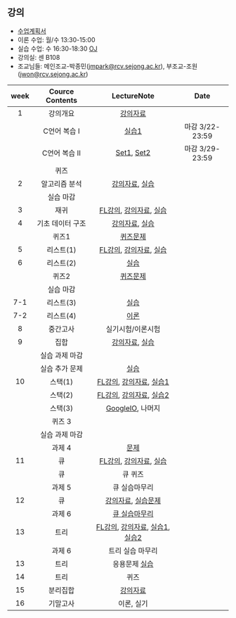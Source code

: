 
## 강의
- [수업계획서](https://github.com/sejongresearch/2020.Spring.DataStructure/blob/master/%E1%84%80%E1%85%A1%E1%86%BC%E1%84%8B%E1%85%B4%E1%84%80%E1%85%A8%E1%84%92%E1%85%AC%E1%86%A8%E1%84%89%E1%85%A5.pdf)
- 이론 수업: 월/수 13:30-15:00 
- 실습 수업: 수 16:30-18:30 [OJ](https://ex-oj.sejong.ac.kr) 
- 강의실: 센 B108
- 조교님들: 메인조교-박종민(jmpark@rcv.sejong.ac.kr), 부조교-조원(jwon@rcv.sejong.ac.kr)

| week | Cource Contents | LectureNote | Date | 
|:---:|:---:|:---:|:---:|
| 1 | 강의개요 | [강의자료]() |  |
|   |  C언어 복습 I | [실습1](https://www.dropbox.com/s/0ifi00guobtnj4l/%EC%9E%90%EB%A3%8C%EA%B5%AC%EC%A1%B0%EC%8B%A4%EC%8A%B5-1%EC%A3%BC%EC%B0%A8_C%EB%B3%B5%EC%8A%B5-20180308.pdf?dl=0) | 마감 3/22-23:59 |
|   |  C언어 복습 II | [Set1](https://www.dropbox.com/s/vaeup8l5l9dg63u/%EB%AA%A8%EC%9D%981%EC%B0%A8%20%EC%9D%B8%EC%A6%9D%20%EC%84%B8%ED%8A%B8.pdf?dl=0), [Set2](https://www.dropbox.com/s/hp1ktc7wremy25a/%EB%AA%A8%EC%9D%982%EC%B0%A8%20%EC%9D%B8%EC%A6%9D%20%EC%84%B8%ED%8A%B8.pdf?dl=0) | 마감 3/29-23:59 |
| | 퀴즈 | | |
| 2 | 알고리즘 분석  | [강의자료](https://www.dropbox.com/s/f4gvfzk3vdwt6ee/%EA%B0%95%EC%9D%9801-%EC%95%8C%EA%B3%A0%EB%A6%AC%EC%A6%98%20%EB%B6%84%EC%84%9D_%EC%B5%9C%EC%9C%A0%EA%B2%BD.pdf?dl=0), [실습](https://www.dropbox.com/s/ll46d9hsojlyzjp/%EC%9E%90%EB%A3%8C%EA%B5%AC%EC%A1%B0%EC%8B%A4%EC%8A%B5-2%EC%A3%BC%EC%B0%A8_%EB%B6%84%EC%84%9D-20190315.pdf?dl=0) |  | 
|   | 실습 마감  |  |   |
| 3 | 재귀 | [FL강의](https://github.com/unizard/2019.Spring.DataStructure/issues/6), [강의자료](https://www.dropbox.com/s/z9sohcm0ff0wrel/%EA%B0%95%EC%9D%9802-%EC%9E%AC%EA%B7%80.pdf?dl=0), [실습](https://www.dropbox.com/s/ztqnpexvep9uoo9/%EC%9E%90%EB%A3%8C%EA%B5%AC%EC%A1%B0%EC%8B%A4%EC%8A%B5-3%EC%A3%BC%EC%B0%A8_%EC%9E%AC%EA%B7%80-20190322.pdf?dl=0) |  |
| 4 | 기초 데이터 구조 | [강의자료](https://www.dropbox.com/s/hesj4lsom5wyuso/%EA%B0%95%EC%9D%9803-%EA%B8%B0%EC%B4%88%20%EB%8D%B0%EC%9D%B4%ED%84%B0%EA%B5%AC%EC%A1%B0_%EC%B5%9C%EC%9C%A0%EA%B2%BD.pdf?dl=0), [실습](https://www.dropbox.com/s/9hxybx6vgw63gvw/%EC%9E%90%EB%A3%8C%EA%B5%AC%EC%A1%B0%EC%8B%A4%EC%8A%B5-4%EC%A3%BC%EC%B0%A8_%EA%B8%B0%EC%B4%88%EB%8D%B0%EC%9D%B4%ED%84%B0%EA%B5%AC%EC%A1%B0-20190329.pdf?dl=0) |  |
|   | 퀴즈1 |  [퀴즈문제](https://www.dropbox.com/s/w4xzibmswj4eccd/%EC%9E%90%EB%A3%8C%EA%B5%AC%EC%A1%B0%20%EC%8B%A4%EC%8A%B5%20%ED%80%B4%EC%A6%88_20190402.pdf?dl=0)  |  |
| 5 | 리스트(1) | [FL강의](https://swexpertacademy.com/main/learn/course/subjectDetail.do?subjectId=AV185A6qI8ECFAZN#), [강의자료](https://www.dropbox.com/s/sdlyoahp16kijsd/%EA%B0%95%EC%9D%9804-%EB%A6%AC%EC%8A%A4%ED%8A%B8.pdf?dl=0), [실습](https://www.dropbox.com/s/5ra0puvi0zyluns/%EC%9E%90%EB%A3%8C%EA%B5%AC%EC%A1%B0%EC%8B%A4%EC%8A%B5-5%EC%A3%BC%EC%B0%A8_%EB%A6%AC%EC%8A%A4%ED%8A%B8%281%29-2019405.pdf?dl=0) |  |
| 6 | 리스트(2) |  [실습](https://www.dropbox.com/s/78ex84pau53ackf/%EC%9E%90%EB%A3%8C%EA%B5%AC%EC%A1%B0%EC%8B%A4%EC%8A%B5-6%EC%A3%BC%EC%B0%A8_%EB%A6%AC%EC%8A%A4%ED%8A%B8%282%29-20190412.pdf?dl=0) | |
|   | 퀴즈2 | [퀴즈문제]()  | |
| | 실습 마감 | | |
| 7-1 | 리스트(3) | [실습](https://www.dropbox.com/s/idiuhg3xm9jsd3s/%EC%9E%90%EB%A3%8C%EA%B5%AC%EC%A1%B0%EC%8B%A4%EC%8A%B5-7%EC%A3%BC%EC%B0%A8_%EC%97%B0%EA%B2%B0%EB%A6%AC%EC%8A%A4%ED%8A%B8%283%29.pdf?dl=0)  |  | 
| 7-2 | 리스트(4) | [이론](https://www.dropbox.com/s/cvk0wjycm75vjdg/%EA%B0%95%EC%9D%9804-%EB%A6%AC%EC%8A%A4%ED%8A%B8-%EC%B5%9C%EC%9C%A0%EA%B2%BDv2.pdf?dl=0)  |  | 
| 8 | 중간고사 | 실기시험/이론시험  |  |
| 9 | 집합 | [강의자료](https://www.dropbox.com/s/xlnhfj7qwmhqg7x/%EA%B0%95%EC%9D%9805-%EC%A7%91%ED%95%A9.pdf?dl=0), [실습](https://www.dropbox.com/s/1egoqncil9229br/%EC%9E%90%EB%A3%8C%EA%B5%AC%EC%A1%B0%EC%8B%A4%EC%8A%B5-7%EC%A3%BC%EC%B0%A8_%EC%A7%91%ED%95%A9-20190419.pdf?dl=0)  | |
| | 실습 과제 마감 | | |
| | 실습 추가 문제 | [실습](https://github.com/unizard/2019.Spring.DataStructure/issues/23) |  |
| 10 | 스택(1) | [FL강의](https://swexpertacademy.com/main/learn/course/subjectDetail.do?subjectId=AV184o76I7sCFAZN), [강의자료](https://www.dropbox.com/s/krzqpetgbj6jyz8/%EA%B0%95%EC%9D%9806-%EC%8A%A4%ED%83%9D.pdf?dl=0), [실습1](https://www.dropbox.com/s/p0tkv180xq2suf4/%EC%9E%90%EB%A3%8C%EA%B5%AC%EC%A1%B0%EC%8B%A4%EC%8A%B5-9%EC%A3%BC%EC%B0%A8_%EC%8A%A4%ED%83%9D%281%29-20190503.pdf?dl=0)  |  |
|    | 스택(2) | [FL강의](https://swexpertacademy.com/main/learn/course/subjectDetail.do?subjectId=AV184uV6I70CFAZN#), [강의자료](https://www.dropbox.com/s/x5gmpdozwcez6pc/%EA%B0%95%EC%9D%9806-%EC%8A%A4%ED%83%9D_20190510.pptx?dl=0), [실습2](https://www.dropbox.com/s/tjz3v8mgwnqii13/%EC%9E%90%EB%A3%8C%EA%B5%AC%EC%A1%B0%EC%8B%A4%EC%8A%B5-10%EC%A3%BC%EC%B0%A8_%EC%8A%A4%ED%83%9D%282%29-20190510.pdf?dl=0)  |  |
|    | 스택(3) |  [GoogleIO](https://github.com/unizard/2019.Spring.DataStructure/issues/27), 나머지  |  |
|  | 퀴즈 3 |   |  | 
|  | 실습 과제 마감 | | |
|  | 과제 4 | [문제](https://www.dropbox.com/s/orc7u8j45ixfj3o/%EC%9E%90%EB%A3%8C%EA%B5%AC%EC%A1%B0%ED%80%B4%EC%A6%88.pdf?dl=0)  | | 
| 11 | 큐  | [FL강의](https://swexpertacademy.com/main/learn/course/subjectDetail.do?subjectId=AV1847saI78CFAZN), [강의자료](https://www.dropbox.com/s/8blosxfw6jcl8uz/%EA%B0%95%EC%9D%9807-%ED%81%90.pdf?dl=0), [실습](https://www.dropbox.com/s/1ja9casd93mrpiz/%EC%9E%90%EB%A3%8C%EA%B5%AC%EC%A1%B0%EC%8B%A4%EC%8A%B5-11%EC%A3%BC%EC%B0%A8_%ED%81%90-20190517.pdf?dl=0)  |   |
|  | 큐 | 큐 퀴즈 |  | 
|  | 과제 5 | 큐 실습마무리 |  | 
| 12 | 큐 | [강의자료](https://www.dropbox.com/s/vu01kn8cpowbk3j/%EA%B0%95%EC%9D%9807-%ED%81%90-%EC%B5%9C%EC%9C%A0%EA%B2%BD-%ED%95%A9%EB%8F%99%ED%81%90%ED%95%A9%EB%8F%99%EC%8A%A4%ED%83%9D.pdf?dl=0), [실습문제](https://www.dropbox.com/s/9lvwr7x18xhn00e/%EC%9E%90%EB%A3%8C%EA%B5%AC%EC%A1%B0_%ED%81%90_%EC%8B%A4%EC%8A%B5_20190530_%EB%B0%B0%ED%8F%AC%EC%9A%A9.pdf?dl=0) |  |  
|  | 과제 6 | [큐 실습마무리](https://www.dropbox.com/s/9lvwr7x18xhn00e/%EC%9E%90%EB%A3%8C%EA%B5%AC%EC%A1%B0_%ED%81%90_%EC%8B%A4%EC%8A%B5_20190530_%EB%B0%B0%ED%8F%AC%EC%9A%A9.pdf?dl=0) | | 
| 13 | 트리  | [FL강의](https://swexpertacademy.com/main/learn/course/subjectDetail.do?subjectId=AV185GlaI8MCFAZN), [강의자료](https://www.dropbox.com/s/lpxh1m2487w6kem/%EA%B0%95%EC%9D%9808-%ED%8A%B8%EB%A6%AC.pdf?dl=0), [실습1](https://www.dropbox.com/s/jm9qvwlro6slpu5/%EC%9E%90%EB%A3%8C%EA%B5%AC%EC%A1%B0%EC%8B%A4%EC%8A%B5-12%EC%A3%BC%EC%B0%A8_%ED%8A%B8%EB%A6%AC%281%29-20190524.pdf?dl=0), [실습2](https://www.dropbox.com/s/klg549pgsbi1kxc/%EC%9E%90%EB%A3%8C%EA%B5%AC%EC%A1%B0%EC%8B%A4%EC%8A%B5-13%EC%A3%BC%EC%B0%A8_%ED%8A%B8%EB%A6%AC%282%29-20190531.pdf?dl=0)  | 
|  | 과제 6 |  트리 실습 마무리  |  | 
| 13 | 트리  |  응용문제 [실습](https://www.dropbox.com/s/hcv9erqgmbnk1gb/%EC%9E%90%EB%A3%8C%EA%B5%AC%EC%A1%B0%EC%8B%A4%EC%8A%B5-14%EC%A3%BC%EC%B0%A8_%ED%8A%B8%EB%A6%AC%283%29-20190607.pdf?dl=0) | |
| 14 | 트리 |  퀴즈 |  |
| 15 | 분리집합 | [강의자료](https://www.dropbox.com/s/pch8wga6y9cxb68/%EA%B0%95%EC%9D%9809-%EB%B6%84%EB%A6%AC%EC%A7%91%ED%95%A9.pdf?dl=0)  |   |
| 16 | 기말고사 | 이론, 실기  |    |



















